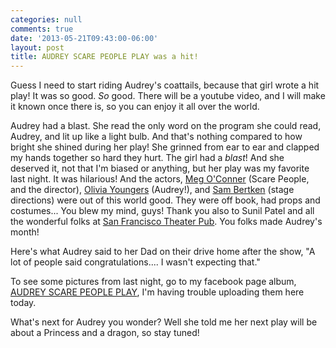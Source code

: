 ```yaml
---
categories: null
comments: true
date: '2013-05-21T09:43:00-06:00'
layout: post
title: AUDREY SCARE PEOPLE PLAY was a hit!
---
```


Guess I need to start riding Audrey's coattails, because that girl wrote a hit play! It was so good. *So* good. There will be a youtube video, and I will make it known once there is, so you can enjoy it all over the world. 

Audrey had a blast. She read the only word on the program she could read, Audrey, and lit up like a light bulb. And that's nothing compared to how bright she shined during her play! She grinned from ear to ear and clapped my hands together so hard they hurt. The girl had a *blast*! And she deserved it, not that I'm biased or anything, but her play was my favorite last night. It was hilarious! And the actors, [Meg O'Conner](https://twitter.com/thesinginwriter?refsrc=email) (Scare People, and the director), [Olivia Youngers](https://twitter.com/OliviaYoungers) (Audrey!), and [Sam Bertken](https://twitter.com/sambertken) (stage directions) were out of this world good. They were off book, had props and costumes... You blew my mind, guys! Thank you also to Sunil Patel and all the wonderful folks at [San Francisco Theater Pub](http://sftheaterpub.wordpress.com/). You folks made Audrey's month!

Here's what Audrey said to her Dad on their drive home after the show, "A lot of people said congratulations.... I wasn't expecting that."

To see some pictures from last night, go to my facebook page album, [AUDREY SCARE PEOPLE PLAY](https://www.facebook.com/media/set/?set=a.205628139561540.1073741827.108943545896667&type=1), I'm having trouble uploading them here today.

What's next for Audrey you wonder? Well she told me her next play will be about a Princess and a dragon, so stay tuned!